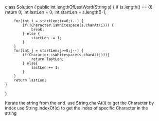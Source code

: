 class Solution {
    public int lengthOfLastWord(String s) {
        if (s.length() == 0) return 0;
        int lastLen = 0;
        int startLen = s.length()-1;
        
        for(int i = startLen;i>=0;i--) {
            if(!Character.isWhitespace(s.charAt(i))) {
                break;
            } else {
                startLen -= 1;
            }
        }
        for(int j = startLen;j>=0;j--) {
            if(Character.isWhitespace(s.charAt(j))){
                return lastLen;
            } else{
                lastLen += 1;
            }
        }
        return lastLen;
    }
}

Iterate the string from the end.
use String.charAt(i) to get the Character by index
use String.indexOf(c) to get the index of specific Character in the string 